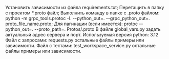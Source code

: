 Установить зависимости из файла requirements.txt;
Перетащить в папку с проектом *.proto файл;
Выполнить команду в папке с .proto файлом: python -m grpc_tools.protoc -I. --python_out=. --grpc_python_out=. proto_file_name.proto; 
Для пагинации (если имеется): protoc --python_out=. --proto_path=. Protos/.proto
В файле global_vars.py задать актуальный адрес сервера и порт.
Используемая версия python: 3.12
Файл с запросами: requests.py остальные файлы примеры или зависимости.
Файл с тестами: test_workspace_service.py остальные файлы примеры или зависимости.
